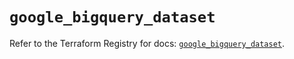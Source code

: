 # `google_bigquery_dataset`

Refer to the Terraform Registry for docs: [`google_bigquery_dataset`](https://registry.terraform.io/providers/hashicorp/google/6.18.0/docs/resources/bigquery_dataset).
